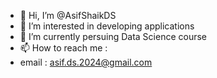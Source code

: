 - 👋 Hi, I’m @AsifShaikDS
- 👀 I’m interested in developing applications 
- 🌱 I’m currently persuing Data Science course
- 📫 How to reach me : 
-   email : asif.ds.2024@gmail.com

<!---
AsifShaikDS/AsifShaikDS is a ✨ special ✨ repository because its `README.md` (this file) appears on your GitHub profile.
You can click the Preview link to take a look at your changes.
--->

